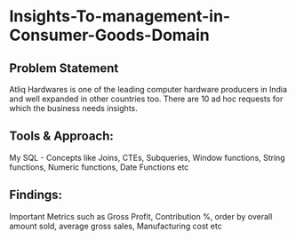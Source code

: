 # Insights-To-management-in-Consumer-Goods-Domain
## Problem Statement
Atliq Hardwares is one of the leading computer hardware producers in India and well expanded in other countries too. There are 10 ad hoc requests for which the business needs insights. 
## Tools & Approach:
My SQL - Concepts like Joins, CTEs, Subqueries, Window functions, String functions, Numeric functions, Date Functions etc

## Findings:
Important Metrics such as Gross Profit, Contribution %, order by overall amount sold, average gross sales, Manufacturing cost etc

